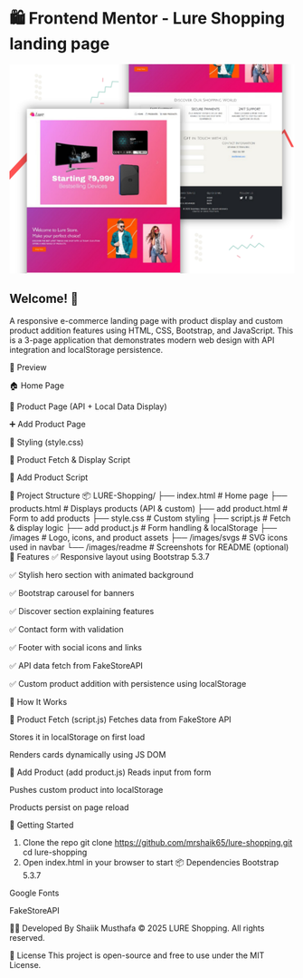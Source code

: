  # 🛍 Frontend Mentor - Lure Shopping landing page 

![Design preview for the Lure Shopping landing page with two column layout challenge](./images,svgs/preview.jpg)

## Welcome! 👋

A responsive e-commerce landing page with product display and custom product addition features using HTML, CSS, Bootstrap, and JavaScript. This is a 3-page application that demonstrates modern web design with API integration and localStorage persistence.

📸 Preview

🏠 Home Page

📄 Product Page (API + Local Data Display)

➕ Add Product Page

🎨 Styling (style.css)

📜 Product Fetch & Display Script

📝 Add Product Script

📁 Project Structure
📦 LURE-Shopping/
├── index.html               # Home page
├── products.html            # Displays products (API & custom)
├── add product.html         # Form to add products
├── style.css                # Custom styling
├── script.js                # Fetch & display logic
├── add product.js           # Form handling & localStorage
├── /images                  # Logo, icons, and product assets
├── /images/svgs             # SVG icons used in navbar
└── /images/readme           # Screenshots for README (optional)
🔧 Features
✅ Responsive layout using Bootstrap 5.3.7

✅ Stylish hero section with animated background

✅ Bootstrap carousel for banners

✅ Discover section explaining features

✅ Contact form with validation

✅ Footer with social icons and links

✅ API data fetch from FakeStoreAPI

✅ Custom product addition with persistence using localStorage

📜 How It Works

🔹 Product Fetch (script.js)
Fetches data from FakeStore API

Stores it in localStorage on first load

Renders cards dynamically using JS DOM

🔹 Add Product (add product.js)
Reads input from form

Pushes custom product into localStorage

Products persist on page reload

🚀 Getting Started
1. Clone the repo
git clone https://github.com/mrshaik65/lure-shopping.git
cd lure-shopping
2. Open index.html in your browser to start
📦 Dependencies
Bootstrap 5.3.7

Google Fonts

FakeStoreAPI

👨‍💻 Developed By
Shaiik Musthafa
© 2025 LURE Shopping. All rights reserved.

📝 License
This project is open-source and free to use under the MIT License.
